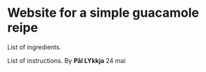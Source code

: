 # Website for a simple guacamole reipe

List of ingredients.

List of instructions.
By **Pål LYkkja** 24 mai
